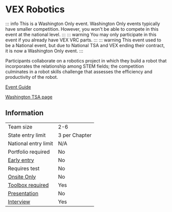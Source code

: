 # VEX Robotics

::: info
This is a Washington Only event. Washington Only events typically have smaller competition. However, you won't be able to compete in this event at the national level.
:::
::: warning
You may only participate in this event if you already have VEX VRC parts.
:::
::: warning
This event used to be a National event, but due to National TSA and VEX ending their contract, it is now a Washington Only event.
:::

Participants collaborate on a robotics project in which they
build a robot that incorporates the relationship among STEM
fields; the competition culminates in a robot skills challenge
that assesses the efficiency and productivity of the robot.

[Event Guide](https://content.vexrobotics.com/docs/2024-2025/v5rc-high-stakes/High-Stakes-0806.pdf)

[Washington TSA page](https://www.washingtontsa.org/high-school-events/vex-robotics)

## Information

|                             |               |
| --------------------------- | ------------- |
| Team size                   | 2-6           |
| State entry limit           | 3 per Chapter |
| National entry limit        | N/A           |
| Portfolio required          | No            |
| [Early entry](/#terms)      | No            |
| Requires test               | No            |
| [Onsite Only](/#terms)      | No            |
| [Toolbox required](/#terms) | Yes           |
| [Presentation](/#terms)     | No            |
| [Interview](/#terms)        | Yes           |
